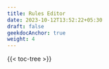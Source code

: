 ```yaml
---
title: Rules Editor
date: 2023-10-12T13:52:22+05:30
draft: false
geekdocAnchor: true
weight: 4
---
```


{{< toc-tree >}}
